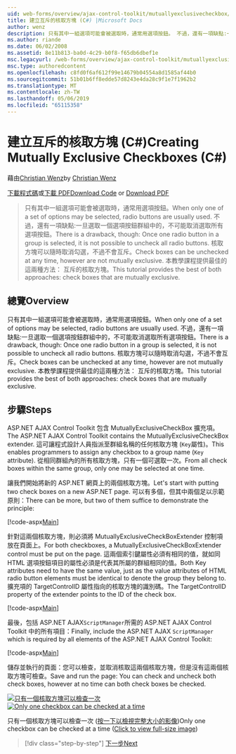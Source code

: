 ```yaml
---
uid: web-forms/overview/ajax-control-toolkit/mutuallyexclusivecheckbox/creating-mutually-exclusive-checkboxes-cs
title: 建立互斥的核取方塊 (C#) |Microsoft Docs
author: wenz
description: 只有其中一組選項可能會被選取時，通常用選項按鈕。 不過，還有一項缺點:一次一個選項按鈕群組中的選取...
ms.author: riande
ms.date: 06/02/2008
ms.assetid: 8e11b813-ba0d-4c29-b0f8-f65db6dbef1e
msc.legacyurl: /web-forms/overview/ajax-control-toolkit/mutuallyexclusivecheckbox/creating-mutually-exclusive-checkboxes-cs
msc.type: authoredcontent
ms.openlocfilehash: c8fd0f6af612f99e14679b04554a8d1585af44b0
ms.sourcegitcommit: 51b01b6ff8edde57d8243e4da28c9f1e7f1962b2
ms.translationtype: MT
ms.contentlocale: zh-TW
ms.lasthandoff: 05/06/2019
ms.locfileid: "65115358"
---
```

# <a name="creating-mutually-exclusive-checkboxes-c"></a><span data-ttu-id="2095f-104">建立互斥的核取方塊 (C#)</span><span class="sxs-lookup"><span data-stu-id="2095f-104">Creating Mutually Exclusive Checkboxes (C#)</span></span>

<span data-ttu-id="2095f-105">藉由[Christian Wenz](https://github.com/wenz)</span><span class="sxs-lookup"><span data-stu-id="2095f-105">by [Christian Wenz](https://github.com/wenz)</span></span>

<span data-ttu-id="2095f-106">[下載程式碼](http://download.microsoft.com/download/9/3/f/93f8daea-bebd-4821-833b-95205389c7d0/MutuallyExclusiveCheckBox0.cs.zip)或[下載 PDF](http://download.microsoft.com/download/b/6/a/b6ae89ee-df69-4c87-9bfb-ad1eb2b23373/mutuallyexclusivecheckbox0CS.pdf)</span><span class="sxs-lookup"><span data-stu-id="2095f-106">[Download Code](http://download.microsoft.com/download/9/3/f/93f8daea-bebd-4821-833b-95205389c7d0/MutuallyExclusiveCheckBox0.cs.zip) or [Download PDF](http://download.microsoft.com/download/b/6/a/b6ae89ee-df69-4c87-9bfb-ad1eb2b23373/mutuallyexclusivecheckbox0CS.pdf)</span></span>

> <span data-ttu-id="2095f-107">只有其中一組選項可能會被選取時，通常用選項按鈕。</span><span class="sxs-lookup"><span data-stu-id="2095f-107">When only one of a set of options may be selected, radio buttons are usually used.</span></span> <span data-ttu-id="2095f-108">不過，還有一項缺點:一旦選取一個選項按鈕群組中的，不可能取消選取所有選項按鈕。</span><span class="sxs-lookup"><span data-stu-id="2095f-108">There is a drawback, though: Once one radio button in a group is selected, it is not possible to uncheck all radio buttons.</span></span> <span data-ttu-id="2095f-109">核取方塊可以隨時取消勾選，不過不會互斥。</span><span class="sxs-lookup"><span data-stu-id="2095f-109">Check boxes can be unchecked at any time, however are not mutually exclusive.</span></span> <span data-ttu-id="2095f-110">本教學課程提供最佳的這兩種方法： 互斥的核取方塊。</span><span class="sxs-lookup"><span data-stu-id="2095f-110">This tutorial provides the best of both approaches: check boxes that are mutually exclusive.</span></span>

## <a name="overview"></a><span data-ttu-id="2095f-111">總覽</span><span class="sxs-lookup"><span data-stu-id="2095f-111">Overview</span></span>

<span data-ttu-id="2095f-112">只有其中一組選項可能會被選取時，通常用選項按鈕。</span><span class="sxs-lookup"><span data-stu-id="2095f-112">When only one of a set of options may be selected, radio buttons are usually used.</span></span> <span data-ttu-id="2095f-113">不過，還有一項缺點:一旦選取一個選項按鈕群組中的，不可能取消選取所有選項按鈕。</span><span class="sxs-lookup"><span data-stu-id="2095f-113">There is a drawback, though: Once one radio button in a group is selected, it is not possible to uncheck all radio buttons.</span></span> <span data-ttu-id="2095f-114">核取方塊可以隨時取消勾選，不過不會互斥。</span><span class="sxs-lookup"><span data-stu-id="2095f-114">Check boxes can be unchecked at any time, however are not mutually exclusive.</span></span> <span data-ttu-id="2095f-115">本教學課程提供最佳的這兩種方法： 互斥的核取方塊。</span><span class="sxs-lookup"><span data-stu-id="2095f-115">This tutorial provides the best of both approaches: check boxes that are mutually exclusive.</span></span>

## <a name="steps"></a><span data-ttu-id="2095f-116">步驟</span><span class="sxs-lookup"><span data-stu-id="2095f-116">Steps</span></span>

<span data-ttu-id="2095f-117">ASP.NET AJAX Control Toolkit 包含 MutuallyExclusiveCheckBox 擴充項。</span><span class="sxs-lookup"><span data-stu-id="2095f-117">The ASP.NET AJAX Control Toolkit contains the MutuallyExclusiveCheckBox extender.</span></span> <span data-ttu-id="2095f-118">這可讓程式設計人員指派至群組名稱的任何核取方塊 (`Key`屬性)。</span><span class="sxs-lookup"><span data-stu-id="2095f-118">This enables programmers to assign any checkbox to a group name (`Key` attribute).</span></span> <span data-ttu-id="2095f-119">從相同群組內的所有核取方塊，只有一個可選取一次。</span><span class="sxs-lookup"><span data-stu-id="2095f-119">From all check boxes within the same group, only one may be selected at one time.</span></span>

<span data-ttu-id="2095f-120">讓我們開始將新的 ASP.NET 網頁上的兩個核取方塊。</span><span class="sxs-lookup"><span data-stu-id="2095f-120">Let's start with putting two check boxes on a new ASP.NET page.</span></span> <span data-ttu-id="2095f-121">可以有多個，但其中兩個足以示範原則：</span><span class="sxs-lookup"><span data-stu-id="2095f-121">There can be more, but two of them suffice to demonstrate the principle:</span></span>

[!code-aspx[Main](creating-mutually-exclusive-checkboxes-cs/samples/sample1.aspx)]

<span data-ttu-id="2095f-122">針對這兩個核取方塊，則必須將 MutuallyExclusiveCheckBoxExtender 控制項放在頁面上。</span><span class="sxs-lookup"><span data-stu-id="2095f-122">For both checkboxes, a MutuallyExclusiveCheckBoxExtender control must be put on the page.</span></span> <span data-ttu-id="2095f-123">這兩個索引鍵屬性必須有相同的值，就如同 HTML 選項按鈕項目的屬性必須是代表其所屬的群組相同的值。</span><span class="sxs-lookup"><span data-stu-id="2095f-123">Both Key attributes need to have the same value, just as the value attributes of HTML radio button elements must be identical to denote the group they belong to.</span></span> <span data-ttu-id="2095f-124">擴充項的 TargetControlID 屬性指向的核取方塊的識別碼。</span><span class="sxs-lookup"><span data-stu-id="2095f-124">The TargetControlID property of the extender points to the ID of the check box.</span></span>

[!code-aspx[Main](creating-mutually-exclusive-checkboxes-cs/samples/sample2.aspx)]

<span data-ttu-id="2095f-125">最後，包括 ASP.NET AJAX`ScriptManager`所需的 ASP.NET AJAX Control Toolkit 中的所有項目：</span><span class="sxs-lookup"><span data-stu-id="2095f-125">Finally, include the ASP.NET AJAX `ScriptManager` which is required by all elements of the ASP.NET AJAX Control Toolkit:</span></span>

[!code-aspx[Main](creating-mutually-exclusive-checkboxes-cs/samples/sample3.aspx)]

<span data-ttu-id="2095f-126">儲存並執行的頁面：您可以檢查，並取消核取這兩個核取方塊，但是沒有這兩個核取方塊可檢查。</span><span class="sxs-lookup"><span data-stu-id="2095f-126">Save and run the page: You can check and uncheck both check boxes, however at no time can both check boxes be checked.</span></span>

<span data-ttu-id="2095f-127">[![只有一個核取方塊可以檢查一次](creating-mutually-exclusive-checkboxes-cs/_static/image2.png)](creating-mutually-exclusive-checkboxes-cs/_static/image1.png)</span><span class="sxs-lookup"><span data-stu-id="2095f-127">[![Only one checkbox can be checked at a time](creating-mutually-exclusive-checkboxes-cs/_static/image2.png)](creating-mutually-exclusive-checkboxes-cs/_static/image1.png)</span></span>

<span data-ttu-id="2095f-128">只有一個核取方塊可以檢查一次 ([按一下以檢視完整大小的影像](creating-mutually-exclusive-checkboxes-cs/_static/image3.png))</span><span class="sxs-lookup"><span data-stu-id="2095f-128">Only one checkbox can be checked at a time ([Click to view full-size image](creating-mutually-exclusive-checkboxes-cs/_static/image3.png))</span></span>

> [!div class="step-by-step"]
> [<span data-ttu-id="2095f-129">下一步</span><span class="sxs-lookup"><span data-stu-id="2095f-129">Next</span></span>](creating-mutually-exclusive-checkboxes-vb.md)
